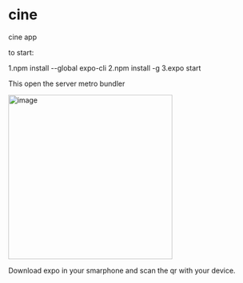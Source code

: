 # cine
cine app 

to start:

  
  1.npm install --global expo-cli
  2.npm install -g
  3.expo start
  
  This open the server metro bundler
  
  <img width="328" alt="image" src="https://user-images.githubusercontent.com/54189334/179625972-a2dc2013-620f-4342-9293-603dea6abf7c.png">
  
  Download expo in your smarphone and scan the qr with your device.
